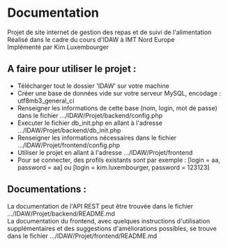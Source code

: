 # Documentation
Projet de site internet de gestion des repas et de suivi de l'alimentation  
Réalisé dans le cadre du cours d'IDAW à IMT Nord Europe  
Implémenté par Kim Luxembourger  
  

## A faire pour utiliser le projet :
- Télécharger tout le dossier 'IDAW' sur votre machine  
- Créer une base de données vide sur votre serveur MySQL, encodage : utf8mb3_general_ci  
- Renseigner les informations de cette base (nom, login, mot de passe) dans le fichier .../IDAW/Projet/backend/config.php  
- Executer le fichier db_init.php en allant à l'adresse .../IDAW/Projet/backend/db_init.php  
- Renseigner les informations nécessaires dans le fichier .../IDAW/Projet/frontend/config.php  
- Utiliser le projet en allant à l'adresse .../IDAW/Projet/frontend  
- Pour se connecter, des profils existants sont par exemple : [login = aa, password = aa] ou [login = kim.luxembourger, password = 123123]  


## Documentations :
La documentation de l'API REST peut être trouvée dans le fichier .../IDAW/Projet/backend/README.md  
La documentation du frontend, avec quelques instructions d'utilisation supplémentaires et des suggestions d'améliorations possibles, se trouve dans le fichier .../IDAW/Projet/frontend/README.md  